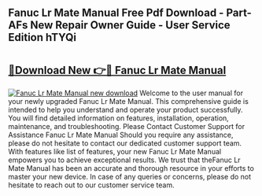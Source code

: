 ## Fanuc Lr Mate Manual Free Pdf Download - Part-AFs New Repair Owner Guide - User Service Edition hTYQi

# <h2><a href="http://bc60898.oget.top/?id=Fanuc+Lr+Mate+Manual">🔗Download New 👉🔴 Fanuc Lr Mate Manual</a></h2>

[![Fanuc Lr Mate Manual new download](https://i.imgur.com/5g1atiW.png)](http://bc60898.oget.top/?id=Fanuc+Lr+Mate+Manual)
Welcome to the user manual for your newly upgraded Fanuc Lr Mate Manual. This comprehensive guide is intended to help you understand and operate your product successfully. You will find detailed information on features, installation, operation, maintenance, and troubleshooting. Please Contact Customer Support for Assistance Fanuc Lr Mate Manual Should you require any assistance, please do not hesitate to contact our dedicated customer support team. With features like list of features, your new Fanuc Lr Mate Manual empowers you to achieve exceptional results. We trust that theFanuc Lr Mate Manual has been an accurate and thorough resource in your efforts to master your new device. In case of any queries or concerns, please do not hesitate to reach out to our customer service team.
